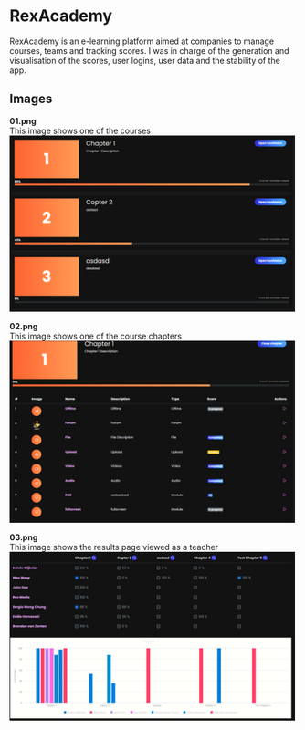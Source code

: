 # RexAcademy
RexAcademy is an e-learning platform aimed at companies to manage courses, teams and tracking scores. I was in charge of the generation and visualisation of the scores, user logins, user data and the stability of the app.

## Images
**01.png**<br/>
This image shows one of the courses<br/>
<img src="https://github.com/KWijkniet/Collection/blob/main/RexAcademy/01.png" style="width:500px"><br/>

**02.png**<br/>
This image shows one of the course chapters<br/>
<img src="https://github.com/KWijkniet/Collection/blob/main/RexAcademy/02.png" style="width:500px"><br/>

**03.png**<br/>
This image shows the results page viewed as a teacher<br/>
<img src="https://github.com/KWijkniet/Collection/blob/main/RexAcademy/03.png" style="width:500px"><br/>

